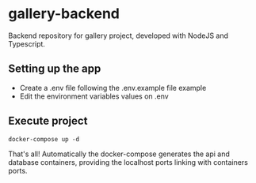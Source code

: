 # gallery-backend
Backend repository for gallery project, developed with NodeJS and Typescript.

## Setting up the app
- Create a .env file following the .env.example file example
- Edit the environment variables values on .env

## Execute project
```
docker-compose up -d
```

That's all! Automatically the docker-compose generates the api and database containers, providing the localhost ports linking with containers ports.
